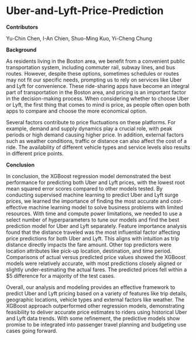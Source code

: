 # Uber-and-Lyft-Price-Prediction

**Contributors**

Yu-Chin Chen, I-An Chien, Shuo-Ming Kuo, Yi-Cheng Chung

**Background**

As residents living in the Boston area, we benefit from a convenient public transportation system, including commuter rail, subway lines, and bus routes. 
However, despite these options, sometimes schedules or routes may not fit our specific needs, prompting us to rely on services like Uber and Lyft for convenience. 
These ride-sharing apps have become an integral part of transportation in the Boston area, and pricing is an important factor in the decision-making process. 
When considering whether to choose Uber or Lyft, the first thing that comes to mind is price, as people often open both apps to compare and choose the more economical option.

Several factors contribute to price fluctuations on these platforms. For example, demand and supply dynamics play a crucial role, with peak periods or high demand 
causing higher price. In addition, external factors such as weather conditions, traffic or distance can also affect the cost of a ride. The availability of different 
vehicle types and service levels also results in different price points.

**Conclusion**

In conclusion, the XGBoost regression model demonstrated the best performance for predicting both Uber and Lyft prices, with the lowest root mean squared error scores compared to 
other models tested. By conducting supervised machine learning to predict Uber and Lyft surge prices, we learned the importance of finding the most accurate and cost-effective 
machine learning model to solve business problems with limited resources. With time and compute power limitations, we needed to use a select number of hyperparameters to tune our models 
and find the best prediction model for Uber and Lyft separately. Feature importance analysis found that the distance traveled was the most influential factor affecting price predictions 
for both Uber and Lyft. This aligns with intuition as trip distance directly impacts the fare amount. Other top predictors were location attributes like pick-up location, destination, and time period.
Comparisons of actual versus predicted price values showed the XGBoost models were relatively accurate, with most predictions closely aligned or slightly under-estimating the actual fares. 
The predicted prices fell within a $5 difference for a majority of the test cases.

Overall, our analysis and modeling provides an effective framework to predict Uber and Lyft pricing based on a variety of features like trip details, geographic locations, vehicle types 
and external factors like weather. The XGBoost approach outperformed other regression models, demonstrating feasibility to deliver accurate price estimates to riders using historical Uber and Lyft data trends. With some refinement, 
the predictive models show promise to be integrated into passenger travel planning and budgeting use cases going forward.
